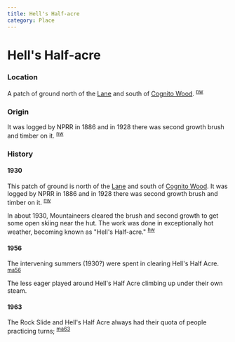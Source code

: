 ```yaml
---
title: Hell's Half-acre
category: Place
---
```

# Hell's Half-acre
### Location

A patch of ground north of the [Lane](Lane) and south of [Cognito Wood](Cognito-Wood). <sup>[nw][]</sup>

### Origin

It was logged by NPRR in 1886 and in 1928 there was second growth brush and timber on it. <sup>[nw][]</sup>

### History

#### 1930

This patch of ground is north of the [Lane](Lane) and south of [Cognito Wood](Cognito-Wood). It was logged by NPRR in 1886 and in 1928 there was second growth brush and timber on it. <sup>[nw][]</sup>

In about 1930, Mountaineers cleared the brush and second growth to get some open skiing near the hut. The work was done in exceptionally hot weather, becoming known as "Hell's Half-acre." <sup>[hw][]</sup>

#### 1956

The intervening summers (1930?) were spent in clearing Hell's Half Acre. <sup>[ma56][]</sup>

The less eager played around Hell's Half Acre climbing up under their own steam.

#### 1963

The Rock Slide and Hell's Half Acre always had their quota of people practicing turns; <sup>[ma63][]</sup>



[hw]: History-Walt "Meany History, by Walt Little"
[ma56]: Mountaineer-Annual#1956
[ma63]: Mountaineer-Annual#1963
[nw]: Names-Walt "Meany Names by Walter Little, 1984"
